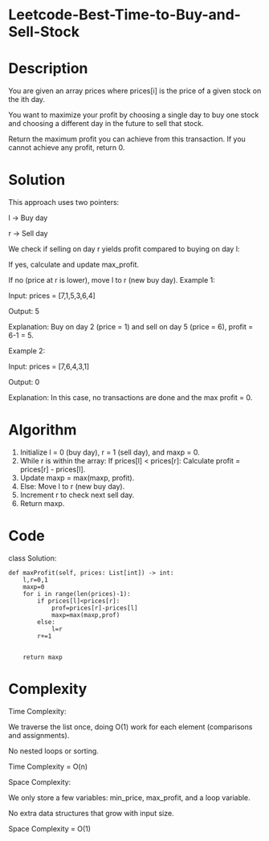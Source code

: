 # Leetcode-Best-Time-to-Buy-and-Sell-Stock
# Description
You are given an array prices where prices[i] is the price of a given stock on the ith day.

You want to maximize your profit by choosing a single day to buy one stock and choosing a different day in the future to sell that stock.

Return the maximum profit you can achieve from this transaction. If you cannot achieve any profit, return 0.
# Solution
This approach uses two pointers:

l → Buy day

r → Sell day

We check if selling on day r yields profit compared to buying on day l:

If yes, calculate and update max_profit.

If no (price at r is lower), move l to r (new buy day).
Example 1:

Input: prices = [7,1,5,3,6,4]

Output: 5

Explanation: Buy on day 2 (price = 1) and sell on day 5 (price = 6), profit = 6-1 = 5.

Example 2:

Input: prices = [7,6,4,3,1]

Output: 0

Explanation: In this case, no transactions are done and the max profit = 0.
 
# Algorithm
1. Initialize l = 0 (buy day), r = 1 (sell day), and maxp = 0.
2. While r is within the array: If prices[l] < prices[r]: Calculate profit = prices[r] - prices[l].
3. Update maxp = max(maxp, profit).
4. Else: Move l to r (new buy day).
5. Increment r to check next sell day.
6. Return maxp.
# Code
class Solution:

    def maxProfit(self, prices: List[int]) -> int:
        l,r=0,1
        maxp=0
        for i in range(len(prices)-1):
            if prices[l]<prices[r]:
                prof=prices[r]-prices[l]
                maxp=max(maxp,prof)
            else:
                l=r
            r+=1
      

        return maxp
        
# Complexity
Time Complexity:

We traverse the list once, doing O(1) work for each element (comparisons and assignments).

No nested loops or sorting.

Time Complexity = O(n)


Space Complexity:

We only store a few variables: min_price, max_profit, and a loop variable.

No extra data structures that grow with input size.

Space Complexity = O(1)
